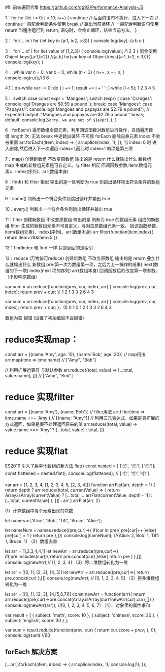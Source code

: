 #!!! 前端遍历合集
https://github.com/dg92/Performance-Analysis-JS

1：for
for (let i = 0; i < 10; i++) {
    continue // 后面的语句不执行，进入下一次 //  continue一般配合判断条件使用
    break // 跳出当前循环 // 一般配合判断语句使用
    return 当程序运行到 return; 语句时，会终止循环，结束当前方法。
}

2： for( ...in )
for (let key in {a:1, b:2, c:3}) {
console.log(key); /a b c
}

3： for( ...of )
for (let value of [1,2,3]) {
console.log(value); /1 2 3
}
配合使用 Object.keys({a:1,b:2}) //[a,b]
for(var key of Object.keys({a:1, b:2, c:3})){
console.log(key);
}

4： while
var n = 0;
var x = 0;
while (n < 3) {
n++;
x += n;
}
console.log(n,x);//3 6

4.1：do-while
var i = 0;
do {
i += 1;
result += i + ' ';
} while (i < 5); 1 2 3 4 5

5： switch case
const expr = 'Mangoes';
switch (expr) {
case 'Oranges':
console.log('Oranges are $0.59 a pound.');
break;
case 'Mangoes':
case 'Papayas1':
console.log('Mangoes and papayas are $2.79 a pound.');
// expected output: "Mangoes and papayas are $2.79 a pound."
break;
default:
console.log(`Sorry, we are out of ${expr}.`);
}

6：forEach()
遍历数组全部元素，利用回调函数对数组进行操作，自动遍历数组.length 次 .无法 break 中途跳出循环 不可控
forEach 删除自身元素 index 不会被重置
arr.forEach((item, index) => {
arr.splice(index, 1);
}); 当 index=0,时 进入删除,然后进入下一次遍历 index=1,而此时 index=1 的项是第三项

7：map()
创建新数组 不改变原数组 输出的是 return 什么就输出什么 新数组
map 生成的新数组元素是可自定义。与 filter 相反
回调函数参数,item(数组元素)、index(序列)、arr(数组本身)

8：find()
和 filter 相似 输出的是一旦判断为 true 则跳出循环输出符合条件的数组元素

9：some()
判断出一个符合条件则跳出循环并输出 true

10：every()
判断出一个符合条件则跳出循环并输出 true

11：filter
创建新数组 不改变原数组 输出的是 判断为 true 的数组元素 组成的新数组
filter 生成的新数组元素不可自定义，与对应原数组元素一致。
回调函数参数，item(数组元素)、index(序列)、arr(数组本身)
arr.filter(function(item,index){ return item>2&&item<5 })

12：findIndex 和 find 一样 只是返回的是索引

13：reduce (万物皆可reduce)
创建新数组 不改变原数组 输出的是 return 叠加什么就输出什么 新数组
pre(第一次为数组第一项，之后为上一操作的结果)
next(数组的下一项)
index(next 项的序列)
arr(数组本身)
回调函数后的改变第一项参数。（不影响原数组）

var sum = arr.reduce(function(prev, cur, index, arr) {
console.log(prev, cur, index);
return prev + cur;
})
1 2 1
3 3 2
6 4 3

var sum = arr.reduce(function(prev, cur, index, arr) {
console.log(prev, cur, index);
return prev + cur;
}，0)
0 1 0
1 2 1
3 3 2
6 4 3

数组为空 报错 (设置了初始值就不会报错)


# reduce实现map：
const arr = [{name:'Amy', age: 10}, {name:'Bob', age: 20}]
// map用法
arr.map(itme => itme.name) // ["Amy", "Bob"]

// 利用扩展运算符 与默认参数
arr.reduce((total, value) => [...total, value.name], [])
// ["Amy", "Bob"] 


# reduce 实现filter
const arr = [{name:'Amy'}, {name:'Bob'}]
// filter用法
arr.filter(itme => itme.name === 'Amy')
// [{name: "Amy"}]
// 利用三元表达式、如果是真扩展的方式返回、如果是假不处理返回原来的值
arr.reduce((total, value) => value.name === 'Amy' ? [...total, value] : total, []) 

# reduce 实现flat
ES2019 引入了扁平化数组的新方法 flat()
const nested = [ ['📦', '📦'], ['📦']];
const flattened = nested.flat();
console.log(flattened);
// ['📦', '📦', '📦']

var arr = [1, 2, 3, 4, [1, 2, 3, 4, 5, [2, 3, 4]]]
function arrFlat(arr, depth = 1) {
  return depth 
    ? arr.reduce((total, currentValue) => {
      return Array.isArray(currentValue) ? [...total, ...arrFlat(currentValue, depth - 1)] : [...total, currentValue]
    }, []) 
    : arr
}
arrFlat(arr, 2)

(1）计算数组中每个元素出现的次数

let names = ['Alice', 'Bob', 'Tiff', 'Bruce', 'Alice'];

let nameNum = names.reduce((pre,cur)=>{
if(cur in pre){
pre[cur]++
}else{
pre[cur] = 1
}
return pre
},{})
console.log(nameNum); //{Alice: 2, Bob: 1, Tiff: 1, Bruce: 1}
（2）数组去重

let arr = [1,2,3,4,4,1]
let newArr = arr.reduce((pre,cur)=>{
if(!pre.includes(cur)){
return pre.concat(cur)
}else{
return pre
}
},[])
console.log(newArr);// [1, 2, 3, 4]
（3）将二维数组转化为一维

let arr = [[0, 1], [2, 3], [4, 5]]
let newArr = arr.reduce((pre,cur)=>{
return pre.concat(cur)
},[])
console.log(newArr); // [0, 1, 2, 3, 4, 5]
（3）将多维数组转化为一维

let arr = [[0, 1], [2, 3], [4,[5,6,7]]]
const newArr = function(arr){
return arr.reduce((pre,cur)=>pre.concat(Array.isArray(cur)?newArr(cur):cur),[])
}
console.log(newArr(arr)); //[0, 1, 2, 3, 4, 5, 6, 7]
（4）、对象里的属性求和

var result = [
{
subject: 'math',
score: 10
},
{
subject: 'chinese',
score: 20
},
{
subject: 'english',
score: 30
}
];

var sum = result.reduce(function(prev, cur) {
return cur.score + prev;
}, 0);
console.log(sum) //60

## forEach 解决方案

[...arr].forEach((item, index) => {
arr.splice(index, 1);
console.log(1);
});
